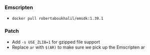 ### Emscripten
- `docker pull robertaboukhalil/emsdk:1.39.1`

### Patch
- Add `-s USE_ZLIB=1` for gzipped file support
- Replace `ar` with `$(AR)` to make sure we pick up the Emscripten ar
